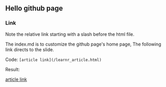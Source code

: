 ## Hello github page

### Link

Note the relative link starting with a slash before the html file.

The index.md is to customize the github page's home page, 
The following link directs to the slide.

Code: `[article link](/learnr_article.html)`

Result:

[article link](/learnr_article.html)